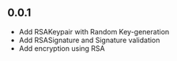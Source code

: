 ## 0.0.1

- Add RSAKeypair with Random Key-generation
- Add RSASignature and Signature validation
- Add encryption using RSA 
